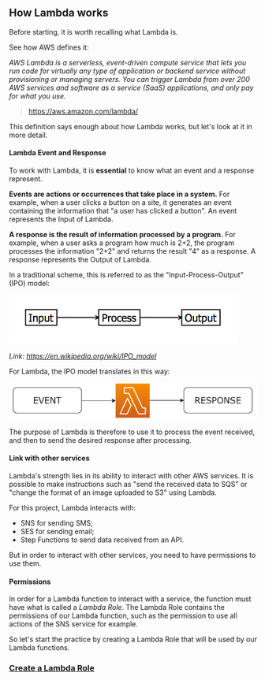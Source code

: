 ## How Lambda works

Before starting, it is worth recalling what Lambda is.

See how AWS defines it:

*AWS Lambda is a serverless, event-driven compute service that lets you run code for virtually any type of application or backend service without provisioning or managing servers. You can trigger Lambda from over 200 AWS services and software as a service (SaaS) applications, and only pay for what you use.*

> https://aws.amazon.com/lambda/

This definition says enough about how Lambda works, but let's look at it in more detail.

#### Lambda Event and Response

To work with Lambda, it is **essential** to know what an event and a response represent.

**Events are actions or occurrences that take place in a system.** For example, when a user clicks a button on a site, it generates an event containing the information that "a user has clicked a button". An event represents the Input of Lambda.

**A response is the result of information processed by a program.** For example, when a user asks a program how much is 2+2, the program processes the information "2+2" and returns the result "4" as a response. A response represents the Output of Lambda.

In a traditional scheme, this is referred to as the "Input-Process-Output" (IPO) model:

![IPO model](images/input-process-output.png ':size=500')

*Link: https://en.wikipedia.org/wiki/IPO_model*


For Lambda, the IPO model translates in this way:

![Event, Lambda and Response](images/event-lambda-response.png ':size=500')

The purpose of Lambda is therefore to use it to process the event received, and then to send the desired response after processing.

#### Link with other services

Lambda's strength lies in its ability to interact with other AWS services. It is possible to make instructions such as "send the received data to SQS" or "change the format of an image uploaded to S3" using Lambda.

For this project, Lambda interacts with:
- SNS for sending SMS;
- SES for sending email;
- Step Functions to send data received from an API.

But in order to interact with other services, you need to have permissions to use them.

#### Permissions

In order for a Lambda function to interact with a service, the function must have what is called a *Lambda Role*. The Lambda Role contains the permissions of our Lambda function, such as the permission to use all actions of the SNS service for example.

So let's start the practice by creating a Lambda Role that will be used by our Lambda functions.

### [Create a Lambda Role](/projects/project-2/part-3/README.md)